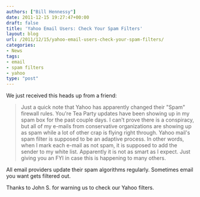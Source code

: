 ```yaml
---
authors: ["Bill Hennessy"]
date: 2011-12-15 19:27:47+00:00
draft: false
title: 'Yahoo Email Users: Check Your Spam Filters'
layout: blog
url: /2011/12/15/yahoo-email-users-check-your-spam-filters/
categories:
- News
tags:
- email
- spam filters
- yahoo
type: "post"
---
```


We just received this heads up from a friend:



> Just a quick note that Yahoo has apparently changed their "Spam" firewall rules. You're Tea Party updates have been showing up in my spam box for the past couple days. I can't prove there is a conspiracy, but all of my e-mails from conservative organizations are showing up as spam while a lot of other crap is flying right through. Yahoo mail's spam filter is supposed to be an adaptive process. In other words, when I mark each e-mail as not spam, it is supposed to add the sender to my white list. Apparently it is not as smart as I expect. Just giving you an FYI in case this is happening to many others.





All email providers update their spam algorithms regularly. Sometimes email you want gets filtered out.

Thanks to John S. for warning us to check our Yahoo filters.
